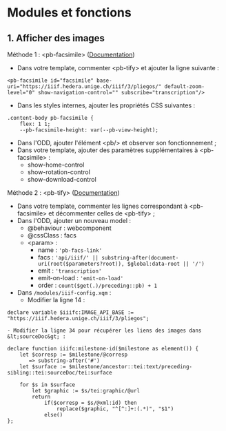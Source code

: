# Modules et fonctions
## 1. Afficher des images
Méthode 1 : &lt;pb-facsimile&gt; ([Documentation](https://cdn.tei-publisher.com/@2.23.2/dist/api.html#pb-facsimile.0))

- Dans votre template, commenter &lt;pb-tify&gt; et ajouter la ligne suivante :
```
<pb-facsimile id="facsimile" base-uri="https://iiif.hedera.unige.ch/iiif/3/pliegos/" default-zoom-level="0" show-navigation-control="" subscribe="transcription"/>
```
- Dans les styles internes, ajouter les propriétés CSS suivantes :
```
.content-body pb-facsimile {
    flex: 1 1;
    --pb-facsimile-height: var(--pb-view-height);
```
- Dans l'ODD, ajouter l'élément &lt;pb/&gt; et observer son fonctionnement ;
- Dans votre template, ajouter des paramètres supplémentaires à &lt;pb-facsimile&gt; :
    - show-home-control
    - show-rotation-control
    - show-download-control 

Méthode 2 : &lt;pb-tify&gt; ([Documentation](https://cdn.tei-publisher.com/@2.23.2/dist/api.html#pb-tify.0))

- Dans votre template, commenter les lignes correspondant à &lt;pb-facsimile&gt; et décommenter celles de &lt;pb-tify&gt; ;
- Dans l'ODD, ajouter un nouveau model :
    - @behaviour : webcomponent
    - @cssClass : facs
    - &lt;param&gt; :
        - name : ```'pb-facs-link'```
        - facs : ```'api/iiif/' || substring-after(document-uri(root($parameters?root)), $global:data-root || '/')```
        - emit : ```'transcription'```
        - emit-on-load : ```'emit-on-load'```
        - order : ```count($get(.)/preceding::pb) + 1```
- Dans ```/modules/iiif-config.xqm``` :
    - Modifier la ligne 14 :
    
```
declare variable $iiifc:IMAGE_API_BASE := "https://iiif.hedera.unige.ch/iiif/3/pliegos";
```

    - Modifier la ligne 34 pour récupérer les liens des images dans &lt;sourceDoc&gt; :
```
declare function iiifc:milestone-id($milestone as element()) {
    let $corresp := $milestone/@corresp
       => substring-after('#')
    let $surface := $milestone/ancestor::tei:text/preceding-sibling::tei:sourceDoc/tei:surface
    
    for $s in $surface
        let $graphic := $s/tei:graphic/@url
        return
            if($corresp = $s/@xml:id) then
                replace($graphic, "^[^:]+:(.*)", "$1")
            else()
};
```

